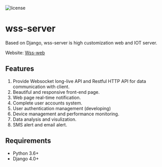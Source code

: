 ![license](https://img.shields.io/github/license/Haozheng-Li/wss-client)

# wss-server

Based on Django, wss-server is high customization web and IOT server. 

Website: [Wss-web](https://wssweb.net/)

## Features

1. Provide Websocket long-live API and Restful HTTP API for data communication with client.
2. Beautiful and responsive front-end page.
3. Web page real-time notification.
4. Complete user accounts system.
5. User authentication management (developing)
6. Device management and performance monitoring.
7. Data analysis and visulization.
8. SMS alert and email alert.

## Requirements

- Python 3.6+
- Django 4.0+
